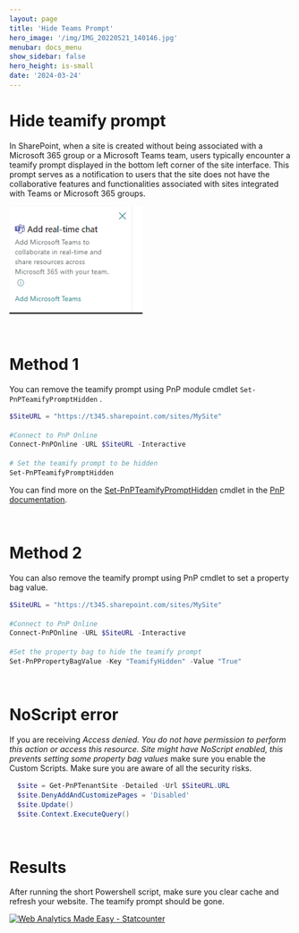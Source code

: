 ```yaml
---
layout: page
title: 'Hide Teams Prompt'
hero_image: '/img/IMG_20220521_140146.jpg'
menubar: docs_menu
show_sidebar: false
hero_height: is-small
date: '2024-03-24'
---
```


<h1>Hide teamify prompt</h1>

In SharePoint, when a site is created without being associated with a Microsoft 365 group or a Microsoft Teams team, users typically encounter a teamify prompt displayed in the bottom left corner of the site interface. This prompt serves as a notification to users that the site does not have the collaborative features and functionalities associated with sites integrated with Teams or Microsoft 365 groups. 

<img src="/articles/images/teamify1.PNG" alt="hide teamify prompt"><br/>

<br/>
<h1>Method 1</h1>

You can remove the teamify prompt using PnP module cmdlet `Set-PnPTeamifyPromptHidden` . 


```powershell
$SiteURL = "https://t345.sharepoint.com/sites/MySite"
 
#Connect to PnP Online
Connect-PnPOnline -URL $SiteURL -Interactive

# Set the teamify prompt to be hidden
Set-PnPTeamifyPromptHidden
```

You can find more on the [Set-PnPTeamifyPromptHidden](https://pnp.github.io/powershell/cmdlets/Set-PnPTeamifyPromptHidden.html) cmdlet 
in the [PnP documentation](https://pnp.github.io).


<br/>
<h1>Method 2</h1>

You can also remove the teamify prompt using PnP cmdlet to set a property bag value. 

```powershell
$SiteURL = "https://t345.sharepoint.com/sites/MySite"
 
#Connect to PnP Online
Connect-PnPOnline -URL $SiteURL -Interactive
 
#Set the property bag to hide the teamify prompt
Set-PnPPropertyBagValue -Key "TeamifyHidden" -Value "True"
```

<br/>
<h1>NoScript error</h1>

If you are receiving <i>Access denied. You do not have permission to perform this action or access this resource. Site might have NoScript enabled, this prevents setting some property bag values</i> make sure you enable the Custom Scripts. Make sure you are aware of all the security risks.


```powershell
  $site = Get-PnPTenantSite -Detailed -Url $SiteURL.URL
  $site.DenyAddAndCustomizePages = 'Disabled'
  $site.Update()
  $site.Context.ExecuteQuery()
```

<br/>
<h1>Results</h1>
After running the short Powershell script, make sure you clear cache and refresh your website. The teamify prompt should be gone.


<!-- Default Statcounter code for Hide Teams Prompt
https://powershellscripts.github.io/articles/en/SharePointOnline/HideTeamsPrompt
-->
<script type="text/javascript">
var sc_project=12981484; 
var sc_invisible=1; 
var sc_security="cf260827"; 
var sc_client_storage="disabled"; 
</script>
<script type="text/javascript"
src="https://www.statcounter.com/counter/counter.js"
async></script>
<noscript><div class="statcounter"><a title="Web Analytics
Made Easy - Statcounter" href="https://statcounter.com/"
target="_blank"><img class="statcounter"
src="https://c.statcounter.com/12981484/0/cf260827/1/"
alt="Web Analytics Made Easy - Statcounter"
referrerPolicy="no-referrer-when-downgrade"></a></div></noscript>
<!-- End of Statcounter Code -->
